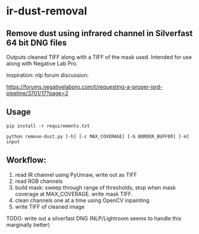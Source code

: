 # ir-dust-removal
## Remove dust using infrared channel in Silverfast 64 bit DNG files


Outputs cleaned TIFF along with a TIFF of the mask used. Intended for use along with Negative Lab Pro.


Inspiration: nlp forum discussion:

https://forums.negativelabpro.com/t/requesting-a-proper-isrd-pipeline/3701/17?page=2


## Usage


```
pip install -r requirements.txt

python remove-dust.py [-h] [-c MAX_COVERAGE] [-b BORDER_BUFFER] [-m] input
```

## Workflow:

1. read IR channel using PyUnraw, write out as TIFF
2. read RGB channels
3. build mask: sweep through range of thresholds, stop when mask
   coverage at MAX_COVERAGE. write mask TIFF.
4. clean channels one at a time using OpenCV inpainting
5. write TIFF of cleaned image


TODO: write out a silverfast DNG (NLP/Lightroom seems to handle this marginally better)


